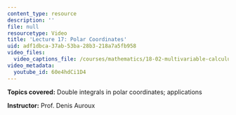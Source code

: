```yaml
---
content_type: resource
description: ''
file: null
resourcetype: Video
title: 'Lecture 17: Polar Coordinates'
uid: adf1dbca-37ab-53ba-28b3-218a7a5fb958
video_files:
  video_captions_file: /courses/mathematics/18-02-multivariable-calculus-fall-2007/video-lectures/lecture-17-polar-coordinates/60e4hdCi1D4.vtt
video_metadata:
  youtube_id: 60e4hdCi1D4
---
```


**Topics covered:** Double integrals in polar coordinates; applications

**Instructor:** Prof. Denis Auroux